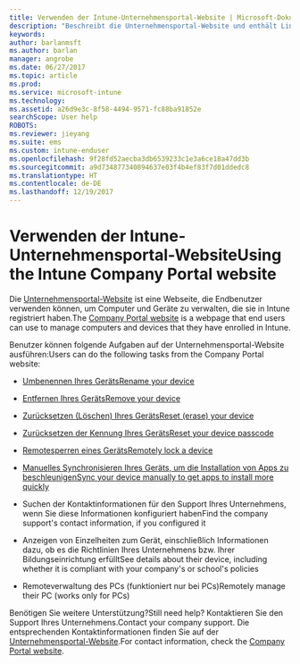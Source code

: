 ```yaml
---
title: Verwenden der Intune-Unternehmensportal-Website | Microsoft-Dokumentation
description: "Beschreibt die Unternehmensportal-Website und enthält Links zu Schritten für Aufgaben, die Endbenutzer auf der Website ausführen können."
keywords: 
author: barlanmsft
ms.author: barlan
manager: angrobe
ms.date: 06/27/2017
ms.topic: article
ms.prod: 
ms.service: microsoft-intune
ms.technology: 
ms.assetid: a26d9e3c-8f58-4494-9571-fc88ba91852e
searchScope: User help
ROBOTS: 
ms.reviewer: jieyang
ms.suite: ems
ms.custom: intune-enduser
ms.openlocfilehash: 9f28fd52aecba3db6539233c1e3a6ce18a47dd3b
ms.sourcegitcommit: a9d734877340894637e03f4b4ef83f7d01ddedc8
ms.translationtype: HT
ms.contentlocale: de-DE
ms.lasthandoff: 12/19/2017
---
```

# <a name="using-the-intune-company-portal-website"></a><span data-ttu-id="f3618-103">Verwenden der Intune-Unternehmensportal-Website</span><span class="sxs-lookup"><span data-stu-id="f3618-103">Using the Intune Company Portal website</span></span>
<span data-ttu-id="f3618-104">Die [Unternehmensportal-Website](https://portal.manage.microsoft.com#HelpDeskDialog) ist eine Webseite, die Endbenutzer verwenden können, um Computer und Geräte zu verwalten, die sie in Intune registriert haben.</span><span class="sxs-lookup"><span data-stu-id="f3618-104">The [Company Portal website](https://portal.manage.microsoft.com#HelpDeskDialog) is a webpage that end users can use to manage computers and devices that they have enrolled in Intune.</span></span>

<span data-ttu-id="f3618-105">Benutzer können folgende Aufgaben auf der Unternehmensportal-Website ausführen:</span><span class="sxs-lookup"><span data-stu-id="f3618-105">Users can do the following tasks from the Company Portal website:</span></span>

-   [<span data-ttu-id="f3618-106">Umbenennen Ihres Geräts</span><span class="sxs-lookup"><span data-stu-id="f3618-106">Rename your device</span></span>](rename-your-device-cpwebsite.md)

-   [<span data-ttu-id="f3618-107">Entfernen Ihres Geräts</span><span class="sxs-lookup"><span data-stu-id="f3618-107">Remove your device</span></span>](remove-your-device-cpwebsite.md)

-   [<span data-ttu-id="f3618-108">Zurücksetzen (Löschen) Ihres Geräts</span><span class="sxs-lookup"><span data-stu-id="f3618-108">Reset (erase) your device</span></span>](reset-erase-your-device-cpwebsite.md)

-   [<span data-ttu-id="f3618-109">Zurücksetzen der Kennung Ihres Geräts</span><span class="sxs-lookup"><span data-stu-id="f3618-109">Reset your device passcode</span></span>](reset-your-passcode-cpwebsite.md)

-   [<span data-ttu-id="f3618-110">Remotesperren eines Geräts</span><span class="sxs-lookup"><span data-stu-id="f3618-110">Remotely lock a device</span></span>](remote-lock-your-device-cpwebsite.md)

-   [<span data-ttu-id="f3618-111">Manuelles Synchronisieren Ihres Geräts, um die Installation von Apps zu beschleunigen</span><span class="sxs-lookup"><span data-stu-id="f3618-111">Sync your device manually to get apps to install more quickly</span></span>](sync-your-device-manually-cpwebsite.md)

-   <span data-ttu-id="f3618-112">Suchen der Kontaktinformationen für den Support Ihres Unternehmens, wenn Sie diese Informationen konfiguriert haben</span><span class="sxs-lookup"><span data-stu-id="f3618-112">Find the company support's contact information, if you configured it</span></span>

-   <span data-ttu-id="f3618-113">Anzeigen von Einzelheiten zum Gerät, einschließlich Informationen dazu, ob es die Richtlinien Ihres Unternehmens bzw. Ihrer Bildungseinrichtung erfüllt</span><span class="sxs-lookup"><span data-stu-id="f3618-113">See details about their device, including whether it is compliant with your company's or school's policies</span></span>

-   <span data-ttu-id="f3618-114">Remoteverwaltung des PCs (funktioniert nur bei PCs)</span><span class="sxs-lookup"><span data-stu-id="f3618-114">Remotely manage their PC (works only for PCs)</span></span>

<span data-ttu-id="f3618-115">Benötigen Sie weitere Unterstützung?</span><span class="sxs-lookup"><span data-stu-id="f3618-115">Still need help?</span></span> <span data-ttu-id="f3618-116">Kontaktieren Sie den Support Ihres Unternehmens.</span><span class="sxs-lookup"><span data-stu-id="f3618-116">Contact your company support.</span></span> <span data-ttu-id="f3618-117">Die entsprechenden Kontaktinformationen finden Sie auf der [Unternehmensportal-Website](https://portal.manage.microsoft.com#HelpDeskDialog).</span><span class="sxs-lookup"><span data-stu-id="f3618-117">For contact information, check the [Company Portal website](https://portal.manage.microsoft.com#HelpDeskDialog).</span></span>
